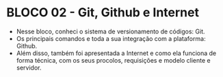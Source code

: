# BLOCO 02 - Git, Github e Internet

- Nesse bloco, conheci o sistema de versionamento de códigos: Git.
- Os principais comandos e toda a sua integração com a plataforma: Github.
- Além disso, também foi apresentada a Internet e como ela funciona de forma técnica, com os seus procolos, requisições e modelo cliente e servidor.
